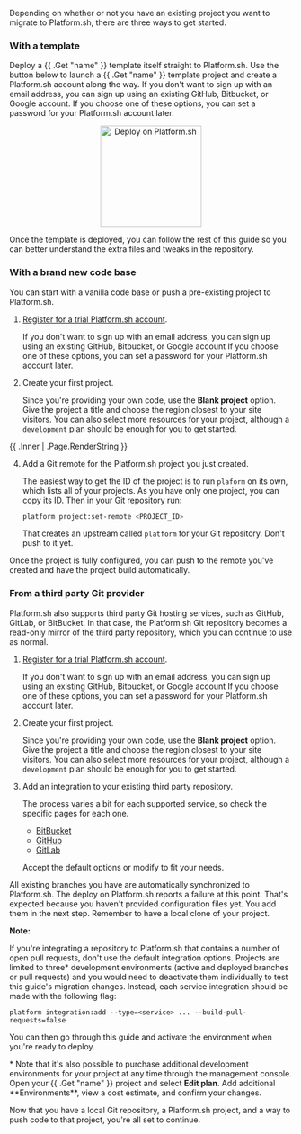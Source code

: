 Depending on whether or not you have an existing project you want to migrate to Platform.sh,
there are three ways to get started.

### With a template

Deploy a {{ .Get "name" }} template itself straight to Platform.sh.
Use the button below to launch a {{ .Get "name" }} template project
and create a Platform.sh account along the way.
If you don't want to sign up with an email address,
you can sign up using an existing GitHub, Bitbucket, or Google account.
If you choose one of these options, you can set a password for your Platform.sh account later.

<p align="center">
  <a href='https://console.platform.sh/projects/create-project?template=https://raw.githubusercontent.com/platformsh/template-builder/master/templates/{{ .Get "template" }}/.platform.template.yaml&utm_content={{ .Get "template" }}&utm_source=github&utm_medium=button&utm_campaign=deploy_on_platform'>
    <img src="https://platform.sh/images/deploy/lg-blue.svg" alt="Deploy on Platform.sh" width="180px" />
  </a>
</p>

Once the template is deployed, you can follow the rest of this guide
so you can better understand the extra files and tweaks in the repository.

### With a brand new code base

You can start with a vanilla code base or push a pre-existing project to Platform.sh.

1. [Register for a trial Platform.sh account](https://auth.api.platform.sh/register).

   If you don't want to sign up with an email address, you can sign up using an existing GitHub, Bitbucket, or Google account
   If you choose one of these options, you can set a password for your Platform.sh account later.

1. Create your first project.

   Since you're providing your own code, use the **Blank project** option.
   Give the project a title and choose the region closest to your site visitors.
   You can also select more resources for your project, although a `development` plan should be enough for you to get started.

{{ .Inner | .Page.RenderString }}

4. Add a Git remote for the Platform.sh project you just created.

   The easiest way to get the ID of the project is to run `plaform` on its own, which lists all of your projects.
   As you have only one project, you can copy its ID.
   Then in your Git repository run:

   ```bash
   platform project:set-remote <PROJECT_ID>
   ```

   That creates an upstream called `platform` for your Git repository.
   Don't push to it yet.

Once the project is fully configured, you can push to the remote you've created and have the project build automatically.

### From a third party Git provider

Platform.sh also supports third party Git hosting services, such as GitHub, GitLab, or BitBucket.
In that case, the Platform.sh Git repository becomes a read-only mirror of the third party repository, which you can continue to use as normal.

1. [Register for a trial Platform.sh account](https://auth.api.platform.sh/register).

   If you don't want to sign up with an email address, you can sign up using an existing GitHub, Bitbucket, or Google account
   If you choose one of these options, you can set a password for your Platform.sh account later.

1. Create your first project.

   Since you're providing your own code, use the **Blank project** option.
   Give the project a title and choose the region closest to your site visitors.
   You can also select more resources for your project, although a `development` plan should be enough for you to get started.

1. Add an integration to your existing third party repository.

   The process varies a bit for each supported service, so check the specific pages for each one.

   * [BitBucket](/integrations/source/bitbucket.md)
   * [GitHub](/integrations/source/github.md)
   * [GitLab](/integrations/source/gitlab.md)

   Accept the default options or modify to fit your needs.

All existing branches you have are automatically synchronized to Platform.sh.
The deploy on Platform.sh reports a failure at this point.
That's expected because you haven't provided configuration files yet.
You add them in the next step.
Remember to have a local clone of your project.

<div class="alert alert-primary" role="alert"><p><strong>Note:</strong></p>

<p class="alert-text">If you're integrating a repository to Platform.sh that contains a number of open pull requests, don't use the default integration options. Projects are limited to three* development environments (active and deployed branches or pull requests) and you would need to deactivate them individually to test this guide's migration changes. Instead, each service integration should be made with the following flag:</p>

<div class="highlight"><pre class="chroma"><code class="language-bash" data-lang="bash">platform integration:add --type<span class="o">=</span>&lt;service&gt; ... --build-pull-requests<span class="o">=</span><span class="nb">false</span></code></pre></div>

<p class="alert-text">You can then go through this guide and activate the environment when you're ready to deploy.</p>

<p class="alert-text">* Note that it's also possible to purchase additional development environments for your project at any time through the management console. Open your {{ .Get "name" }} project and select <strong>Edit plan</strong>. Add additional **Environments**, view a cost estimate, and confirm your changes.</p>
</div>

Now that you have a local Git repository, a Platform.sh project, and a way to push code to that project, you're all set to continue.
